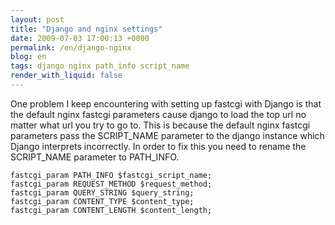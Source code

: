 ```yaml
---
layout: post
title: "Django and nginx settings"
date: 2009-07-03 17:00:13 +0000
permalink: /en/django-nginx
blog: en
tags: django nginx path_info script_name
render_with_liquid: false
---
```


<!-- textlint-disable rousseau -->

One problem I keep encountering with setting up fastcgi with Django is
that the default nginx fastcgi parameters cause django to load the top
url no matter what url you try to go to. This is because the default
nginx fastcgi parameters pass the SCRIPT_NAME parameter to the django
instance which Django interprets incorrectly. In order to fix this you
need to rename the SCRIPT_NAME parameter to PATH_INFO.

```nginx
fastcgi_param PATH_INFO $fastcgi_script_name;
fastcgi_param REQUEST_METHOD $request_method;
fastcgi_param QUERY_STRING $query_string;
fastcgi_param CONTENT_TYPE $content_type;
fastcgi_param CONTENT_LENGTH $content_length;
```

<!-- textlint-enable rousseau -->
